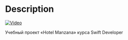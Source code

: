 # Description

[![Video](https://i.ytimg.com/vi/6pe4ShWK5vg/hqdefault.jpg?sqp=-oaymwEXCNACELwBSFryq4qpAwkIARUAAIhCGAE=&rs=AOn4CLCOFbHxebIoW81VsB3PkxL3xAA6Tg)](https://youtu.be/6pe4ShWK5vg)

Учебный проект «Hotel Manzana» курса Swift Developer
